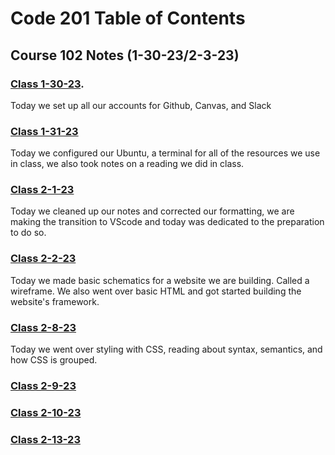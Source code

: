 # Code 201 Table of Contents
## Course 102 Notes (1-30-23/2-3-23)

### [Class 1-30-23](https://github.com/JaydenB112/Reading-Notes/edit/main/Code102/Class01/ReadingNotes1-30-21.md).

Today we set up all our accounts for Github, Canvas, and Slack

### [Class 1-31-23](https://github.com/JaydenB112/Reading-Notes/blob/main/Code102/Class02/1-31-23ReadingNotes.md)
Today we configured our Ubuntu, a terminal for all of the resources we use in class, we also took notes on a reading we did in class.

### [Class 2-1-23](https://github.com/JaydenB112/Reading-Notes/blob/main/Code102/Class03/Reading%202-1-23.md)
Today we cleaned up our notes and corrected our formatting, we are making the transition to VScode and today was dedicated to the preparation to do so.

### [Class 2-2-23](https://github.com/JaydenB112/Reading-Notes/blob/main/Code102/Class04/Reading2-4-23.md) 
Today we made basic schematics for a website we are building. Called a wireframe. We also went over basic HTML and got started building the website's framework.

### [Class 2-8-23](https://github.com/JaydenB112/Reading-Notes/blob/main/Code102/Class05/2-7-23ReadingNotes.md)
Today we went over styling with CSS, reading about syntax, semantics, and how CSS is grouped.

### [Class 2-9-23](https://github.com/JaydenB112/Reading-Notes/blob/main/Code102/Class06/Class06-2-8-23.md)

### [Class 2-10-23](https://github.com/JaydenB112/Reading-Notes/blob/main/Code102/Class07/ReadingNote7.md)

### [Class 2-13-23](https://github.com/JaydenB112/Reading-Notes/blob/main/Code102/Class08/ReadingNote8.md)